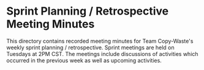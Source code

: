 # Sprint Planning / Retrospective Meeting Minutes

This directory contains recorded meeting minutes for Team Copy-Waste's weekly sprint planning / retrospective. Sprint meetings are held on Tuesdays at 2PM CST. The meetings include discussions of activities which occurred in the previous week as well as upcoming activities.
